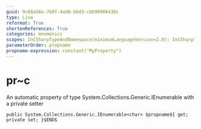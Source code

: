 ```yaml
---
guid: 9c68a56e-7b0f-4ad6-bbd3-cbb90906430c
type: Live
reformat: True
shortenReferences: True
categories: mnemonics
scopes: InCSharpTypeAndNamespace(minimumLanguageVersion=2.0); InCSharpTypeMember(minimumLanguageVersion=2.0)
parameterOrder: propname
propname-expression: constant("MyProperty")
---
```


# pr~c

An automatic property of type System.Collections.Generic.IEnumerable<char> with a private setter

```
public System.Collections.Generic.IEnumerable<char> $propname${ get; private set; }$END$
```
